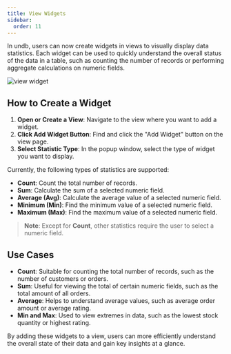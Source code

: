 ```yaml
---
title: View Widgets
sidebar:
  order: 11
---
```


In undb, users can now create widgets in views to visually display data statistics. Each widget can be used to quickly understand the overall status of the data in a table, such as counting the number of records or performing aggregate calculations on numeric fields.

<img src="/imgs/view/view-widget.gif" alt="view widget" />

## How to Create a Widget

1. **Open or Create a View**: Navigate to the view where you want to add a widget.
2. **Click Add Widget Button**: Find and click the "Add Widget" button on the view page.
3. **Select Statistic Type**: In the popup window, select the type of widget you want to display.

Currently, the following types of statistics are supported:

- **Count**: Count the total number of records.
- **Sum**: Calculate the sum of a selected numeric field.
- **Average (Avg)**: Calculate the average value of a selected numeric field.
- **Minimum (Min)**: Find the minimum value of a selected numeric field.
- **Maximum (Max)**: Find the maximum value of a selected numeric field.

> **Note**: Except for **Count**, other statistics require the user to select a numeric field.

## Use Cases

- **Count**: Suitable for counting the total number of records, such as the number of customers or orders.
- **Sum**: Useful for viewing the total of certain numeric fields, such as the total amount of all orders.
- **Average**: Helps to understand average values, such as average order amount or average rating.
- **Min and Max**: Used to view extremes in data, such as the lowest stock quantity or highest rating.

By adding these widgets to a view, users can more efficiently understand the overall state of their data and gain key insights at a glance.

